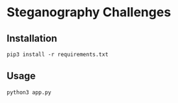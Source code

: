 # Steganography Challenges

## Installation

```
pip3 install -r requirements.txt
```

## Usage

```
python3 app.py
```
